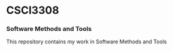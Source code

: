 # CSCI3308
### Software Methods and Tools

This repository contains my work in Software Methods and Tools
